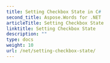 ```yaml
---
title: Setting Checkbox State in C#
second_title: Aspose.Words for .NET
articleTitle: Setting Checkbox State
linktitle: Setting Checkbox State
description: ""
type: docs
weight: 10
url: /net/setting-checkbox-state/
---
```


